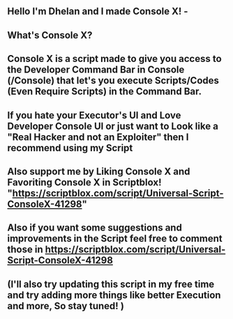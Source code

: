 Hello I'm Dhelan and I made Console X! -
-
What's Console X?
-
Console X is a script made to give you access to the Developer Command Bar in Console (/Console) that let's you execute Scripts/Codes (Even Require Scripts) in the Command Bar. 
-
If you hate your Executor's UI and Love Developer Console UI or just want to Look like a "Real Hacker and not an Exploiter" then I recommend using my Script
-
Also support me by Liking Console X and Favoriting Console X in Scriptblox! 
"https://scriptblox.com/script/Universal-Script-ConsoleX-41298"
-
Also if you want some suggestions and improvements in the Script feel free to comment those in https://scriptblox.com/script/Universal-Script-ConsoleX-41298
-
(I'll also try updating this script in my free time and try adding more things like better Execution and more, So stay tuned! )
-

